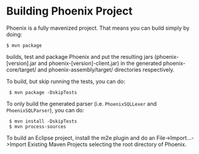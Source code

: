 # Building Phoenix Project

Phoenix is a fully mavenized project. That means you can build simply by doing:

```
$ mvn package
```

builds, test and package Phoenix and put the resulting jars (phoenix-[version].jar and phoenix-[version]-client.jar) in the generated phoenix-core/target/ and phoenix-assembly/target/ directories respectively.

To build, but skip running the tests, you can do:

```
 $ mvn package -DskipTests
```

To only build the generated parser (i.e. <code>PhoenixSQLLexer</code> and <code>PhoenixSQLParser</code>), you can do:

```
 $ mvn install -DskipTests
 $ mvn process-sources
```

To build an Eclipse project, install the m2e plugin and do an File->Import...->Import Existing Maven Projects selecting the root directory of Phoenix.

